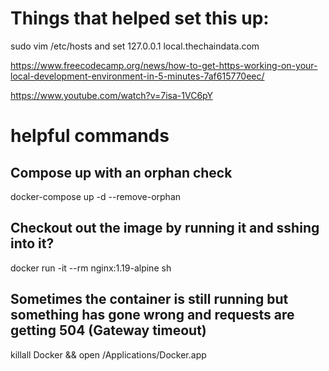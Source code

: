 # Things that helped set this up:

sudo vim /etc/hosts and set 127.0.0.1 local.thechaindata.com

https://www.freecodecamp.org/news/how-to-get-https-working-on-your-local-development-environment-in-5-minutes-7af615770eec/

https://www.youtube.com/watch?v=7isa-1VC6pY


# helpful commands

## Compose up with an orphan check
docker-compose up -d --remove-orphan

## Checkout out the image by running it and sshing into it?
docker run -it --rm nginx:1.19-alpine sh

## Sometimes the container is still running but something has gone wrong and requests are getting 504 (Gateway timeout)
killall Docker && open /Applications/Docker.app